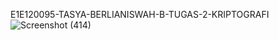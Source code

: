 E1E120095-TASYA-BERLIANISWAH-B-TUGAS-2-KRIPTOGRAFI
![Screenshot (414)](https://user-images.githubusercontent.com/96125888/210239887-2b84a99d-c061-4185-9ba3-8315769132d5.png)
